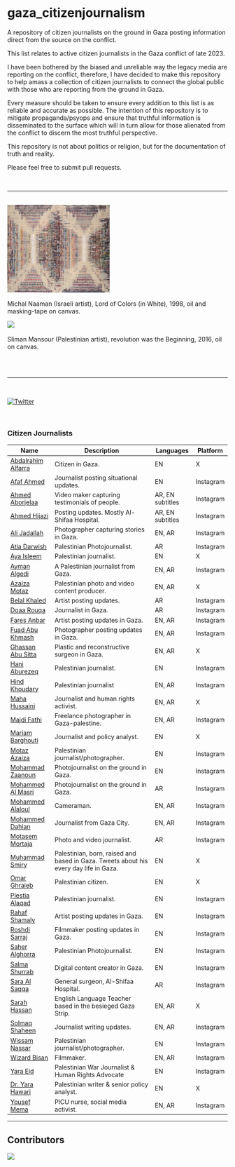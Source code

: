 # gaza_citizenjournalism
A repository of citizen journalists on the ground in Gaza posting information direct from the source on the conflict.

This list relates to active citizen journalists in the Gaza conflict of late 2023.

I have been bothered by the biased and unreliable way the legacy media are reporting on the conflict, therefore, I have decided to make this repository to help amass a collection of citizen journalists to connect the global public with those who are reporting from the ground in Gaza.

Every measure should be taken to ensure every addition to this list is as reliable and accurate as possible. The intention of this repository is to mitigate propaganda/psyops and ensure that truthful information is disseminated to the surface which will in turn allow for those alienated from the conflict to discern the most truthful perspective.

This repository is not about politics or religion, but for the documentation of truth and reality.

Please feel free to submit pull requests.

<br>

---

<br>
<img src="./images/naaman.jpg" height="200px">
<p> Michal Naaman (Israeli artist), Lord of Colors (in White), 1998, oil and masking-tape on canvas. </p>
<img src="./images/sliman_mansour.jpg" height="200px">
<p> Sliman Mansour (Palestinian artist), revolution was the Beginning, 2016, oil on canvas. </p>
<br>
<br>

---
<br>

[![Twitter](https://img.shields.io/twitter/url?url=https%3A%2F%2Fgithub.com%2Fcalwoodford%2Fgaza_citizenjournalism?style=social)](https://twitter.com/intent/tweet?text=Check%20out%20this%20GitHub%20repository:&url=https%3A%2F%2Fgithub.com%2Fcalwoodford%2Fgaza_citizenjournalism)

<br>

### Citizen Journalists
Name | Description | Languages | Platform |
|---|---|---|---|
| [Abdalrahim Alfarra](https://x.com/AboodMalfarra) | Citizen in Gaza. | EN | X |
| [Afaf Ahmed](https://www.instagram.com/afafpall_/) | Journalist posting situational updates. | EN | Instagram |
| [Ahmed Aborjelaa](https://www.instagram.com/aborjelaa/) | Video maker capturing testimonials of people. | AR, EN subtitles | Instagram |
| [Ahmed Hijazi](https://www.instagram.com/ahmedhijazee/) | Posting updates. Mostly Al-Shifaa Hospital. | AR, EN subtitles | Instagram |
| [Ali Jadallah](https://www.instagram.com/alijadallah66/) | Photographer capturing stories in Gaza. | EN, AR | Instagram |
| [Atia Darwish](https://www.instagram.com/atiadarwish/) | Palestinian Photojournalist. | AR | Instagram |
| [Aya Isleem](https://x.com/AyaIsleemEn) | Palestinian journalist. | EN | X |
| [Ayman Algedi](https://www.instagram.com/aymanalgedi12/) | A Palestinian journalist from Gaza. | EN, AR | Instagram |
| [Azaiza Motaz](https://x.com/azaizamotaz9) | Palestinian photo and video content producer. | EN, AR | X |
| [Belal Khaled](https://www.instagram.com/belalkh/) | Artist posting updates. | AR | Instagram |
| [Doaa Rouqa](https://www.instagram.com/doaaj94/) | Journalist in Gaza. | AR | Instagram |
| [Fares Anbar](https://www.instagram.com/faressol2/) | Artist posting updates in Gaza. | EN, AR | Instagram |
| [Fuad Abu Khmash](https://www.instagram.com/fuad.kh.ps_/) | Photographer posting updates in Gaza. | EN, AR | Instagram |
| [Ghassan Abu Sitta](https://x.com/GhassanAbuSitt1) | Plastic and reconstructive surgeon in Gaza. | EN, AR | X |
| [Hani Aburezeq](https://www.instagram.com/hani.aburezeq/) | Palestinian journalist. | EN | Instagram |
| [Hind Khoudary](https://www.instagram.com/hindkhoudary/) | Palestinian journalist | EN, AR | Instagram |
| [Maha Hussaini](https://twitter.com/MahaGaza?s=20) | Journalist and human rights activist. | EN, AR | X |
| [Majdi Fathi](https://www.instagram.com/majdi_fathi/) | Freelance photographer in Gaza-palestine. | EN, AR | Instagram |
| [Mariam Barghouti](https://x.com/MariamBarghouti) | Journalist and policy analyst. | EN | X |
| [Motaz Azaiza](https://www.instagram.com/motaz_azaiza) | Palestinian journalist/photographer. | EN | Instagram |
| [Mohammad Zaanoun](https://www.instagram.com/m.z.gaza/) | Photojournalist on the ground in Gaza. | EN | Instagram |
| [Mohammed Al Masri](https://www.instagram.com/mohamed.h.masri) | Photojournalist on the ground in Gaza. | AR | Instagram |
| [Mohammed Alaloul](https://www.instagram.com/malaloul/) | Cameraman. | EN, AR | Instagram |
| [Mohammed Dahlan](https://www.instagram.com/mohammed_dahlan86/) | Journalist from Gaza City. | EN, AR | Instagram |
| [Motasem Mortaja](https://www.instagram.com/motasem.mortaja/) | Photo and video journalist. | AR | Instagram |
| [Muhammad Smiry](https://x.com/MuhammadSmiry) | Palestinian, born, raised and based in Gaza. Tweets about his every day life in Gaza. | EN | X |
| [Omar Ghraieb](https://x.com/Omar_Gaza) | Palestinian citizen. | EN | X |
| [Plestia Alaqad](https://www.instagram.com/byplestia/) | Palestinian journalist. | EN | Instagram |
| [Rahaf Shamaly](https://www.instagram.com/rahafmarwan19/) | Artist posting updates in Gaza. | EN | Instagram |
| [Roshdi Sarraj](https://www.instagram.com/roshdi.sarraj/) | Filmmaker posting updates in Gaza. | EN | Instagram |
| [Saher Alghorra](https://www.instagram.com/saher_alghorra/) | Palestinian Photojournalist. | EN | Instagram |
| [Salma Shurrab](https://www.instagram.com/salma_shurrab/) | Digital content creator in Gaza. | EN | Instagram |
| [Sara Al Saqqa](https://www.instagram.com/sara__alsaqqa/) | General surgeon, Al-Shifaa Hospital. | AR | Instagram |
| [Sarah Hassan](https://x.com/Sarah_Hassan94) | English Language Teacher based in the besieged Gaza Strip. | EN, AR | X |
| [Solmaq Shaheen](https://www.instagram.com/shoroq_shaheen/) | Journalist writing updates. | EN, AR | Instagram |
| [Wissam Nassar](https://www.instagram.com/wissamgaza/) | Palestinian journalist/photographer. | EN | Instagram |
| [Wizard Bisan](https://www.instagram.com/wizard_bisan1/) | Filmmaker. | EN, AR | Instagram |
| [Yara Eid](https://www.instagram.com/eid_yara/) | Palestinian War Journalist & Human Rights Advocate | EN | Instagram |
| [Dr. Yara Hawari](https://x.com/yarahawari) | Palestinian writer & senior policy analyst. | EN | X |
| [Yousef Mema](https://www.instagram.com/joegaza93/) | PICU nurse, social media activist. | EN, AR | Instagram |

---

## Contributors

<a href="https://github.com/calwoodford/gaza_citizenjournalism/graphs/contributors">
  <img src="https://contrib.rocks/image?repo=calwoodford/gaza_citizenjournalism" />
</a>

